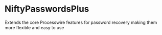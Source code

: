 # NiftyPasswordsPlus
Extends the core Processwire features for password recovery making them more flexible and easy to use
